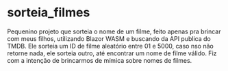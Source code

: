# sorteia_filmes
Pequenino projeto que sorteia o nome de um filme, feito apenas pra brincar com meus filhos, utilizando Blazor WASM e buscando da API publica do TMDB.
Ele sorteia um ID de filme aleatório entre 01 e 5000, caso nso não retorne nada, ele sorteia outro, até encontrar um nome de filme válido.
Fiz com a intenção de brincarmos de mímica sobre nomes de filmes. 
